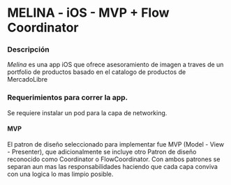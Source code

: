 # MELINA - iOS - MVP + Flow Coordinator

### Descripción
*Melina* es una app iOS que ofrece asesoramiento de imagen a traves de un portfolio de productos  basado en el catalogo de productos de MercadoLibre
### Requerimientos para correr la app.
Se requiere instalar un pod para la capa de networking.
#### MVP
El patron de diseño seleccionado para implementar fue MVP (Model - View - Presenter), que adicionalmente se incluye otro Patron de diseño reconocido como Coordinator o FlowCoordinator.
Con ambos patrones se separan aun mas las responsabilidades haciendo que cada capa conviva con una logica lo mas limpio posible. 
